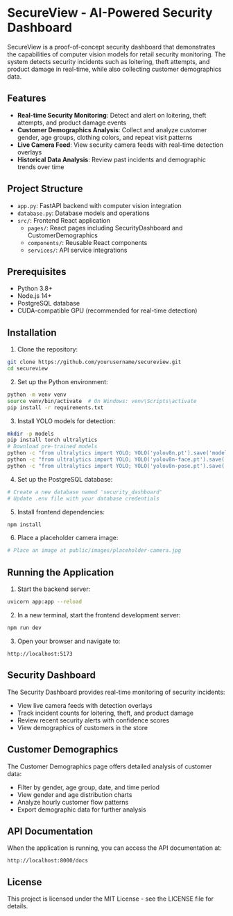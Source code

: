 # SecureView - AI-Powered Security Dashboard

SecureView is a proof-of-concept security dashboard that demonstrates the capabilities of computer vision models for retail security monitoring. The system detects security incidents such as loitering, theft attempts, and product damage in real-time, while also collecting customer demographics data.

## Features

- **Real-time Security Monitoring**: Detect and alert on loitering, theft attempts, and product damage events
- **Customer Demographics Analysis**: Collect and analyze customer gender, age groups, clothing colors, and repeat visit patterns
- **Live Camera Feed**: View security camera feeds with real-time detection overlays
- **Historical Data Analysis**: Review past incidents and demographic trends over time

## Project Structure

- `app.py`: FastAPI backend with computer vision integration
- `database.py`: Database models and operations
- `src/`: Frontend React application
  - `pages/`: React pages including SecurityDashboard and CustomerDemographics
  - `components/`: Reusable React components
  - `services/`: API service integrations

## Prerequisites

- Python 3.8+
- Node.js 14+
- PostgreSQL database
- CUDA-compatible GPU (recommended for real-time detection)

## Installation

1. Clone the repository:
```bash
git clone https://github.com/yourusername/secureview.git
cd secureview
```

2. Set up the Python environment:
```bash
python -m venv venv
source venv/bin/activate  # On Windows: venv\Scripts\activate
pip install -r requirements.txt
```

3. Install YOLO models for detection:
```bash
mkdir -p models
pip install torch ultralytics
# Download pre-trained models
python -c "from ultralytics import YOLO; YOLO('yolov8n.pt').save('models/yolov5s.pt')"
python -c "from ultralytics import YOLO; YOLO('yolov8n-face.pt').save('models/yolov8n-face.pt')"
python -c "from ultralytics import YOLO; YOLO('yolov8n-pose.pt').save('models/yolov8n-pose.pt')"
```

4. Set up the PostgreSQL database:
```bash
# Create a new database named 'security_dashboard'
# Update .env file with your database credentials
```

5. Install frontend dependencies:
```bash
npm install
```

6. Place a placeholder camera image:
```bash
# Place an image at public/images/placeholder-camera.jpg
```

## Running the Application

1. Start the backend server:
```bash
uvicorn app:app --reload
```

2. In a new terminal, start the frontend development server:
```bash
npm run dev
```

3. Open your browser and navigate to:
```
http://localhost:5173
```

## Security Dashboard

The Security Dashboard provides real-time monitoring of security incidents:

- View live camera feeds with detection overlays
- Track incident counts for loitering, theft, and product damage
- Review recent security alerts with confidence scores
- View demographics of customers in the store

## Customer Demographics

The Customer Demographics page offers detailed analysis of customer data:

- Filter by gender, age group, date, and time period
- View gender and age distribution charts
- Analyze hourly customer flow patterns
- Export demographic data for further analysis

## API Documentation

When the application is running, you can access the API documentation at:
```
http://localhost:8000/docs
```

## License

This project is licensed under the MIT License - see the LICENSE file for details.
